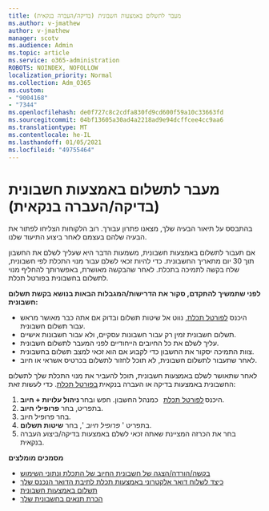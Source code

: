 ```yaml
---
title: מעבר לתשלום באמצעות חשבונית (בדיקה/העברה בנקאית)
ms.author: v-jmathew
author: v-jmathew
manager: scotv
ms.audience: Admin
ms.topic: article
ms.service: o365-administration
ROBOTS: NOINDEX, NOFOLLOW
localization_priority: Normal
ms.collection: Adm_O365
ms.custom:
- "9004168"
- "7344"
ms.openlocfilehash: de0f727c8c2cdfa830fd9cd600f59a10c33663fd
ms.sourcegitcommit: 04bf13605a30ad4a2218ad9e94dcffcee4cc9aa6
ms.translationtype: MT
ms.contentlocale: he-IL
ms.lasthandoff: 01/05/2021
ms.locfileid: "49755464"
---
```

# <a name="switch-to-pay-by-invoice-checkwire-transfer"></a>מעבר לתשלום באמצעות חשבונית (בדיקה/העברה בנקאית)

בהתבסס על תיאור הבעיה שלך, מצאנו פתרון עבורך. רוב הלקוחות הצליחו לפתור את הבעיה שלהם בעצמם לאחר ביצוע התיעוד שלנו.

אם תעבור לתשלום באמצעות חשבונית, משמעות הדבר היא שעליך לשלם את החשבון תוך 30 יום מתאריך החשבונית. כדי להיות זכאי לשלם עבור מנוי התכלת לפי חשבונית, שלח בקשה לתמיכה בתכלת. לאחר שהבקשה מאושרת, באפשרותך להחליף מנוי לתשלום בחשבונית בפורטל תכלת.

**לפני שתמשיך להתקדם, סקור את הדרישות/המגבלות הבאות בנושא בקשת תשלום חשבונית:**

- היכנס [לפורטל תכלת](https://portal.azure.com/), נווט אל שיטות תשלום ובדוק אם אתה כבר מאושר מראש עבור תשלום חשבונית.
- תשלום חשבונית זמין רק עבור חשבונות עסקיים, ולא עבור חשבונות אישיים.
- עליך לשלם את כל החיובים הייחודיים לפני המעבר לתשלום חשבונית.
- צוות התמיכה יסקור את החשבון כדי לקבוע אם הוא זכאי למצב תשלום בחשבונית.
- לאחר שתעבור לתשלום חשבונית, לא תוכל לחזור לתשלום בכרטיס אשראי או חיוב.

לאחר שתאושר לשלם באמצעות חשבונית, תוכל להעביר את מנוי התכלת שלך לתשלום החשבונית באמצעות בדיקה או העברה בנקאית [בפורטל תכלת](https://portal.azure.com/).
כדי לעשות זאת:

1. היכנס [לפורטל תכלת](https://portal.azure.com/)   כמנהל החשבון. חפש ובחר **ניהול עלויות + חיוב**.
2. בתפריט, בחר **פרופילי חיוב**.
3. בחר פרופיל חיוב.
4. בתפריט ' *פרופיל חיוב* ', בחר **שיטות תשלום**.
5. בחר את הכרזה המציינת שאתה זכאי לשלם באמצעות בדיקה/ביצוע העברה בנקאית.

**מסמכים מומלצים**

- [בקשה/הורדה/הצגה של חשבונית החיוב של התכלת ונתוני השימוש](https://docs.microsoft.com/azure/billing/billing-download-azure-invoice-daily-usage-date)
- [כיצד לשלוח דואר אלקטרוני באמצעות תכלת לתיבת הדואר הנכנס שלך](https://docs.microsoft.com/azure/billing/billing-download-azure-invoice-daily-usage-date)
- [תשלום באמצעות חשבונית](https://docs.microsoft.com/azure/billing/billing-how-to-pay-by-invoice)
- [הכרת תנאים בחשבונית שלך](https://docs.microsoft.com/azure/billing/billing-understand-your-invoice)
